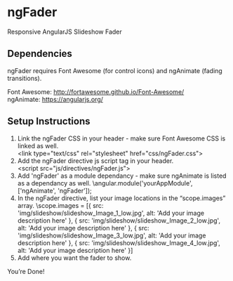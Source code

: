 # ngFader
Responsive AngularJS Slideshow Fader

## Dependencies
ngFader requires Font Awesome (for control icons) and ngAnimate (fading transitions).

Font Awesome:
http://fortawesome.github.io/Font-Awesome/ <br>
ngAnimate:
https://angularjs.org/

## Setup Instructions

1. Link the ngFader CSS in your header - make sure Font Awesome CSS is linked as well.<br>
\<link type="text/css" rel="stylesheet" href="css/ngFader.css">
2. Add the ngFader directive js script tag in your header. <br>
\<script src="js/directives/ngFader.js"></script>
3. Add 'ngFader' as a module dependancy - make sure ngAnimate is listed as a dependancy as well.
\angular.module('yourAppModule', ['ngAnimate', 'ngFader']);
4. In the ngFader directive, list your image locations in the “scope.images” array.
\scope.images = [{
	          src: 'img/slideshow/slideshow_Image_1_low.jpg',
	          alt: 'Add your image description here'
	        }, {
	          src: 'img/slideshow/slideshow_Image_2_low.jpg',
	          alt: 'Add your image description here'
	        }, {
	          src: 'img/slideshow/slideshow_Image_3_low.jpg',
	          alt: 'Add your image description here'
	        }, {
	          src: 'img/slideshow/slideshow_Image_4_low.jpg',
	          alt: 'Add your image description here'
	        }]
5. Add <ng-fader class="ng-fader"></ng-fader> where you want the fader to show.

You’re Done!



